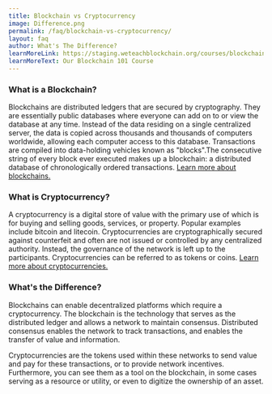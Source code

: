 ```yaml
---
title: Blockchain vs Cryptocurrency
image: Difference.png
permalink: /faq/blockchain-vs-cryptocurrency/
layout: faq
author: What's The Difference?
learnMoreLink: https://staging.weteachblockchain.org/courses/blockchain-101/
learnMoreText: Our Blockchain 101 Course
---
```


<h3>What is a Blockchain?</h3>
<span>Blockchains are distributed ledgers that are secured by cryptography. They are essentially public databases where everyone can add on to or view the database at any time. Instead of the data residing on a single centralized server, the data is copied across thousands and thousands of computers worldwide, allowing each computer access to this database. Transactions are compiled into data-holding vehicles known as "blocks".The consecutive string of every block ever executed makes up a blockchain: a distributed database of chronologically ordered transactions. <a href="https://staging.weteachblockchain.org/faq/what-is-blockchain/" target="_blank">Learn more about blockchains.</a></span>

<h3>What is Cryptocurrency?</h3>
<span>A cryptocurrency is a digital store of value with the primary use of which is for buying and selling goods, services, or property. Popular examples include bitcoin and litecoin. Cryptocurrencies are cryptographically secured against counterfeit and often are not issued or controlled by any centralized authority. Instead, the governance of the network is left up to the participants. Cryptocurrencies can be referred to as tokens or coins. <a href="https://staging.weteachblockchain.org/faq/what-is-cryptocurrency/" target="_blank">Learn more about cryptocurrencies.</a></span>

<h3>What's the Difference?</h3>
<span>Blockchains can enable decentralized platforms which require a cryptocurrency. The blockchain is the technology that serves as the distributed ledger and allows a network to maintain consensus. Distributed consensus enables the network to track transactions, and enables the transfer of value and information.</span>

<span>Cryptocurrencies are the tokens used within these networks to send value and pay for these transactions, or to provide network incentives. Furthermore, you can see them as a tool on the blockchain, in some cases serving as a resource or utility, or even to digitize the ownership of an asset.</span>
